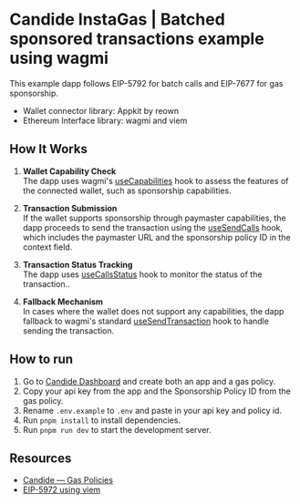 # Candide InstaGas | Batched sponsored transactions example using wagmi

This example dapp follows EIP-5792 for batch calls and EIP-7677 for gas sponsorship. 

- Wallet connector library: Appkit by reown
- Ethereum Interface library: wagmi and viem

## How It Works

1. **Wallet Capability Check**  
   The dapp uses wagmi's [useCapabilities](https://wagmi.sh/react/api/hooks/useCapabilities) hook to assess the features of the connected wallet, such as sponsorship capabilities.

2. **Transaction Submission**  
   If the wallet supports sponsorship through paymaster capabilities, the dapp proceeds to send the transaction using the [useSendCalls](https://wagmi.sh/react/api/hooks/useSendCalls) hook, which includes the paymaster URL and the sponsorship policy ID in the context field.

3. **Transaction Status Tracking**  
   The dapp uses [useCallsStatus](https://wagmi.sh/react/api/hooks/useCallsStatus) hook to monitor the status of the transaction..

4. **Fallback Mechanism**  
   In cases where the wallet does not support any capabilities, the dapp fallback to wagmi's standard [useSendTransaction](https://wagmi.sh/react/api/hooks/useSendTransaction) hook to handle sending the transaction.

## How to run

1. Go to [Candide Dashboard](https://dashboard.candide.dev) and create both an app and a gas policy.
2. Copy your api key from the app and the Sponsorship Policy ID from the gas policy.
3. Rename `.env.example` to `.env` and paste in your api key and policy id.
4. Run `pnpm install` to install dependencies.
5. Run `pnpm run dev` to start the development server.

## Resources

- [Candide — Gas Policies](https://docs.candide.dev/instagas/gas-policies)
- [EIP-5972 using viem](https://viem.sh/experimental/eip5792/client#extending-client-with-eip-5792)